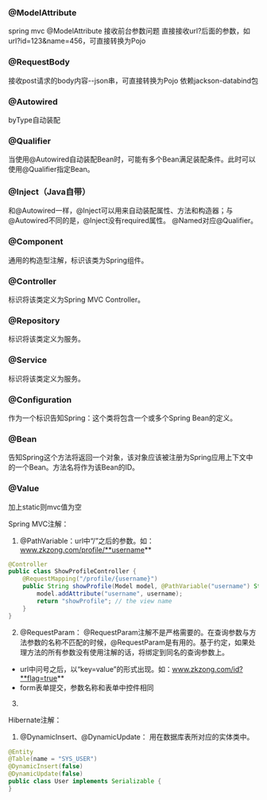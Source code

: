 ### @ModelAttribute
spring mvc @ModelAttribute 接收前台参数问题
直接接收url?后面的参数，如url?id=123&name=456，可直接转换为Pojo

### @RequestBody
接收post请求的body内容--json串，可直接转换为Pojo
依赖jackson-databind包

### @Autowired
byType自动装配

### @Qualifier
当使用@Autowired自动装配Bean时，可能有多个Bean满足装配条件。此时可以使用@Qualifier指定Bean。

### @Inject（Java自带）
和@Autowired一样，@Inject可以用来自动装配属性、方法和构造器；与@Autowired不同的是，@Inject没有required属性。
@Named对应@Qualifier。

### @Component
通用的构造型注解，标识该类为Spring组件。

### @Controller
标识将该类定义为Spring MVC Controller。

### @Repository
标识将该类定义为服务。

### @Service
标识将该类定义为服务。

### @Configuration
作为一个标识告知Spring：这个类将包含一个或多个Spring Bean的定义。

### @Bean
告知Spring这个方法将返回一个对象，该对象应该被注册为Spring应用上下文中的一个Bean。方法名将作为该Bean的ID。

### @Value
加上static则mvc值为空



Spring MVC注解：
1. @PathVariable：url中“/”之后的参数。如：www.zkzong.com/profile/**username**
```java
@Controller
public class ShowProfileController {
    @RequestMapping("/profile/{username}")
    public String showProfile(Model model, @PathVariable("username") String username) {
        model.addAttribute("username", username);
        return "showProfile"; // the view name
    }
}
```
2. @RequestParam：
@RequestParam注解不是严格需要的。在查询参数与方法参数的名称不匹配的时候，@RequestParam是有用的。基于约定，如果处理方法的所有参数没有使用注解的话，将绑定到同名的查询参数上。
+ url中问号之后，以“key=value”的形式出现。如：www.zkzong.com/id?**flag=true**
+ form表单提交，参数名称和表单中控件相同
3. 

Hibernate注解：
1. @DynamicInsert、@DynamicUpdate：
用在数据库表所对应的实体类中。
```java
@Entity
@Table(name = "SYS_USER")
@DynamicInsert(false)
@DynamicUpdate(false)
public class User implements Serializable {
}
```
